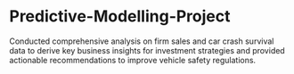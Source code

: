 # Predictive-Modelling-Project
Conducted comprehensive analysis on firm sales and car crash survival data to derive key business insights for investment strategies and provided actionable recommendations to improve vehicle safety regulations.
